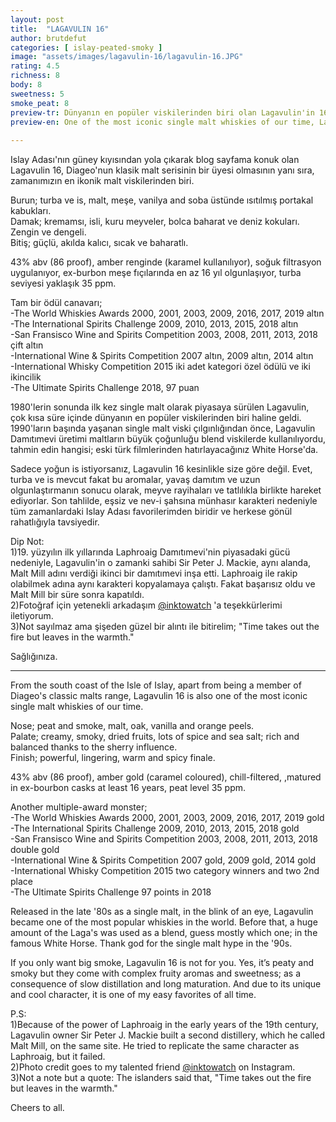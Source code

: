 ```yaml
---
layout: post
title:  "LAGAVULIN 16"
author: brutdefut
categories: [ islay-peated-smoky ]
image: "assets/images/lagavulin-16/lagavulin-16.JPG"
rating: 4.5
richness: 8
body: 8
sweetness: 5
smoke_peat: 8
preview-tr: Dünyanın en popüler viskilerinden biri olan Lagavulin'in 16 yıllık efsane ekspresyonu.        
preview-en: One of the most iconic single malt whiskies of our time, Lagavulin 16.     
     
---
```


Islay Adası'nın güney kıyısından yola çıkarak blog sayfama konuk olan Lagavulin 16, Diageo'nun klasik malt serisinin bir üyesi olmasının yanı sıra, zamanımızın en ikonik malt viskilerinden biri.  

Burun; turba ve is, malt, meşe, vanilya and soba üstünde ısıtılmış portakal kabukları.  
Damak; kremamsı, isli, kuru meyveler, bolca baharat ve deniz kokuları. Zengin ve dengeli.  
Bitiş; güçlü, akılda kalıcı, sıcak ve baharatlı.   

43% abv (86 proof), amber renginde (karamel kullanılıyor), soğuk filtrasyon uygulanıyor, ex-burbon meşe fıçılarında en az 16 yıl olgunlaşıyor, turba seviyesi yaklaşık 35 ppm.   

Tam bir ödül canavarı;   
-The World Whiskies Awards 2000, 2001, 2003, 2009, 2016, 2017, 2019 altın   
-The International Spirits Challenge 2009, 2010, 2013, 2015, 2018 altın  
-San Fransisco Wine and Spirits Competition 2003, 2008, 2011, 2013, 2018 çift altın   
-International Wine & Spirits Competition 2007 altın, 2009 altın, 2014 altın   
-International Whisky Competition 2015 iki adet kategori özel ödülü ve iki ikincilik   
-The Ultimate Spirits Challenge 2018, 97 puan   

1980'lerin sonunda ilk kez single malt olarak piyasaya sürülen Lagavulin, çok kısa süre içinde dünyanın en popüler viskilerinden biri haline geldi. 1990'ların başında yaşanan single malt viski çılgınlığından önce, Lagavulin Damıtımevi üretimi maltların büyük çoğunluğu blend viskilerde kullanılıyordu, tahmin edin hangisi; eski türk filmlerinden hatırlayacağınız White Horse'da.   

Sadece yoğun is istiyorsanız, Lagavulin 16 kesinlikle size göre değil. Evet, turba ve is mevcut fakat bu aromalar, yavaş damıtım ve uzun olgunlaştırmanın sonucu olarak, meyve rayihaları ve tatlılıkla birlikte hareket ediyorlar. Son tahlilde, eşsiz ve nev-i şahsına münhasır karakteri nedeniyle tüm zamanlardaki Islay Adası favorilerimden biridir ve herkese gönül rahatlığıyla tavsiyedir.   

Dip Not:  
1)19. yüzyılın ilk yıllarında Laphroaig Damıtımevi'nin piyasadaki gücü nedeniyle, Lagavulin'in o zamanki sahibi Sir Peter J. Mackie, aynı alanda, Malt Mill adını verdiği ikinci bir damıtımevi inşa etti. Laphroaig ile rakip olabilmek adına aynı karakteri kopyalamaya çalıştı. Fakat başarısız oldu ve Malt Mill bir süre sonra kapatıldı.   
2)Fotoğraf için yetenekli arkadaşım <a target= "_blank" href="https://www.instagram.com/inktowatch">@inktowatch</a> 'a teşekkürlerimi iletiyorum.   
3)Not sayılmaz ama şişeden güzel bir alıntı ile bitirelim; "Time takes out the fire but leaves in the warmth."   

Sağlığınıza.   

   
-----------------------------------------------

<p id="english"></p>

From the south coast of the Isle of Islay, apart from being a member of Diageo's classic malts range, Lagavulin 16 is also one of the most iconic single malt whiskies of our time.   

Nose; peat and smoke, malt, oak, vanilla and orange peels.  
Palate; creamy, smoky, dried fruits, lots of spice and sea salt; rich and balanced thanks to the sherry influence.  
Finish; powerful, lingering, warm and spicy finale.  

43% abv (86 proof), amber gold (caramel coloured), chill-filtered, ,matured in ex-bourbon casks at least 16 years, peat level 35 ppm.  

Another multiple-award monster;  
-The World Whiskies Awards 2000, 2001, 2003, 2009, 2016, 2017, 2019 gold  
-The International Spirits Challenge 2009, 2010, 2013, 2015, 2018 gold  
-San Fransisco Wine and Spirits Competition 2003, 2008, 2011, 2013, 2018 double gold   
-International Wine & Spirits Competition 2007 gold, 2009 gold, 2014 gold  
-International Whisky Competition 2015 two category winners and two 2nd place  
-The Ultimate Spirits Challenge 97 points in 2018  

Released in the late '80s as a single malt, in the blink of an eye, Lagavulin became one of the most popular whiskies in the world. Before that, a huge amount of the Laga's was used as a blend, guess mostly which one; in the famous White Horse. Thank god for the single malt hype in the '90s.  

If you only want big smoke, Lagavulin 16 is not for you. Yes, it’s peaty and smoky but they come with complex fruity aromas and sweetness; as a consequence of slow distillation and long maturation. And due to its unique and cool character, it is one of my easy favorites of all time.  

P.S:  
1)Because of the power of Laphroaig in the early years of the 19th century, Lagavulin owner Sir Peter J. Mackie built a second distillery, which he called Malt Mill, on the same site. He tried to replicate the same character as Laphroaig, but it failed.  
2)Photo credit goes to my talented friend <a target= "_blank" href="https://www.instagram.com/inktowatch">@inktowatch</a> on Instagram.  
3)Not a note but a quote: The islanders said that, "Time takes out the fire but leaves in the warmth."   

Cheers to all.  
